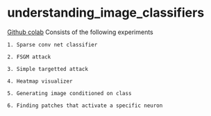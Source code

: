 # understanding_image_classifiers
[Github colab](https://colab.research.google.com/github/ajayrfhp/understanding_image_classifiers/blob/master/understanding_image_classifiers.ipynb)
Consists of the following experiments

	1. Sparse conv net classifier

	2. FSGM attack

	3. Simple targetted attack

	4. Heatmap visualizer

	5. Generating image conditioned on class

	6. Finding patches that activate a specific neuron


